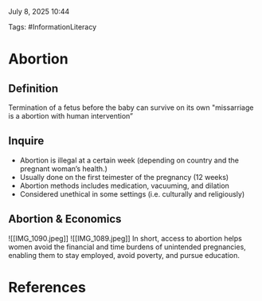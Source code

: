 July 8, 2025 10:44

Tags: #InformationLiteracy

# Abortion

## Definition
Termination of a fetus before the baby can survive on its own
"missarriage is a abortion with human intervention”

## Inquire
- Abortion is illegal at a certain week (depending on country and the pregnant woman’s health.)
- Usually done on the first teimester of the pregnancy (12 weeks)
- ﻿﻿Abortion methods includes medication, vacuuming, and dilation
- Considered unethical in some settings (i.e. culturally and religiously)

## Abortion & Economics
![[IMG_1090.jpeg]]
![[IMG_1089.jpeg]]
In short, access to abortion helps women avoid the financial and time burdens of unintended pregnancies, enabling them to stay employed, avoid poverty, and pursue education.
# References